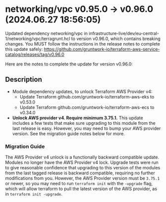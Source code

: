 # networking/vpc v0.95.0 -> v0.96.0 (2024.06.27 18:56:05)

Updated dependency networking/vpc in infrastructure-live/dev/eu-central-1/networking/vpc/terragrunt.hcl to version v0.96.0, which contains breaking changes. You MUST follow the instructions in the release notes to complete this update safely: https://github.com/gruntwork-io/terraform-aws-service-catalog/releases/tag/v0.96.0

Here are the notes to complete the update for version v0.96.0:


## Description


- Module dependency updates, to unlock Terraform AWS Provider v4:
  - Update Terraform github.com/gruntwork-io/terraform-aws-eks to v0.53.0
  - Update Terraform github.com/gruntwork-io/terraform-aws-ecs to v0.34.0
- **Unlock AWS provider v4. Require minimum 3.75.1.** This update includes a few tests that make sure upgrading to this module from the last release is easy. However, you may need to bump your AWS provider version. See the migration guide notes below for more.

### Migration Guide

The AWS Provider v4 unlock is a functionally backward compatible update. Modules no longer have the AWS Provider v4 lock. Upgrade tests were run to give reasonable confidence that upgrading to this version of the modules from the last tagged release is backward compatible, requiring no further modifications from you. However, the AWS Provider version must be `3.75.1` or newer, so you may need to run `terraform init` with the `-upgrade` flag, which will allow terraform to pull the latest version of the AWS provider, as in `terraform init -upgrade`.





